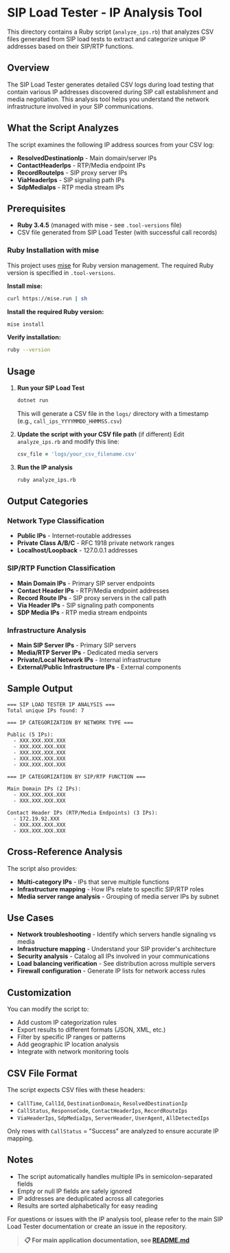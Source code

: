 # SIP Load Tester - IP Analysis Tool

This directory contains a Ruby script (`analyze_ips.rb`) that analyzes CSV files generated from SIP load tests to extract and categorize unique IP addresses based on their SIP/RTP functions.

## Overview

The SIP Load Tester generates detailed CSV logs during load testing that contain various IP addresses discovered during SIP call establishment and media negotiation. This analysis tool helps you understand the network infrastructure involved in your SIP communications.

## What the Script Analyzes

The script examines the following IP address sources from your CSV log:

- **ResolvedDestinationIp** - Main domain/server IPs
- **ContactHeaderIps** - RTP/Media endpoint IPs  
- **RecordRouteIps** - SIP proxy server IPs
- **ViaHeaderIps** - SIP signaling path IPs
- **SdpMediaIps** - RTP media stream IPs

## Prerequisites

- **Ruby 3.4.5** (managed with mise - see `.tool-versions` file)
- CSV file generated from SIP Load Tester (with successful call records)

### Ruby Installation with mise

This project uses [mise](https://mise.jdx.dev/) for Ruby version management. The required Ruby version is specified in `.tool-versions`.

**Install mise:**
```bash
curl https://mise.run | sh
```

**Install the required Ruby version:**
```bash
mise install
```

**Verify installation:**
```bash
ruby --version
```

## Usage

1. **Run your SIP Load Test**
   ```bash
   dotnet run
   ```
   This will generate a CSV file in the `logs/` directory with a timestamp (e.g., `call_ips_YYYYMMDD_HHMMSS.csv`)

2. **Update the script with your CSV file path** (if different)
   Edit `analyze_ips.rb` and modify this line:
   ```ruby
   csv_file = 'logs/your_csv_filename.csv'
   ```

3. **Run the IP analysis**
   ```bash
   ruby analyze_ips.rb
   ```

## Output Categories

### Network Type Classification
- **Public IPs** - Internet-routable addresses
- **Private Class A/B/C** - RFC 1918 private network ranges
- **Localhost/Loopback** - 127.0.0.1 addresses

### SIP/RTP Function Classification
- **Main Domain IPs** - Primary SIP server endpoints
- **Contact Header IPs** - RTP/Media endpoint addresses
- **Record Route IPs** - SIP proxy servers in the call path
- **Via Header IPs** - SIP signaling path components
- **SDP Media IPs** - RTP media stream endpoints

### Infrastructure Analysis
- **Main SIP Server IPs** - Primary SIP servers
- **Media/RTP Server IPs** - Dedicated media servers
- **Private/Local Network IPs** - Internal infrastructure
- **External/Public Infrastructure IPs** - External components

## Sample Output

```
=== SIP LOAD TESTER IP ANALYSIS ===
Total unique IPs found: 7

=== IP CATEGORIZATION BY NETWORK TYPE ===

Public (5 IPs):
  - XXX.XXX.XXX.XXX
  - XXX.XXX.XXX.XXX
  - XXX.XXX.XXX.XXX
  - XXX.XXX.XXX.XXX
  - XXX.XXX.XXX.XXX

=== IP CATEGORIZATION BY SIP/RTP FUNCTION ===

Main Domain IPs (2 IPs):
  - XXX.XXX.XXX.XXX
  - XXX.XXX.XXX.XXX

Contact Header IPs (RTP/Media Endpoints) (3 IPs):
  - 172.19.92.XXX
  - XXX.XXX.XXX.XXX
  - XXX.XXX.XXX.XXX
```

## Cross-Reference Analysis

The script also provides:
- **Multi-category IPs** - IPs that serve multiple functions
- **Infrastructure mapping** - How IPs relate to specific SIP/RTP roles
- **Media server range analysis** - Grouping of media server IPs by subnet

## Use Cases

- **Network troubleshooting** - Identify which servers handle signaling vs media
- **Infrastructure mapping** - Understand your SIP provider's architecture
- **Security analysis** - Catalog all IPs involved in your communications
- **Load balancing verification** - See distribution across multiple servers
- **Firewall configuration** - Generate IP lists for network access rules

## Customization

You can modify the script to:
- Add custom IP categorization rules
- Export results to different formats (JSON, XML, etc.)
- Filter by specific IP ranges or patterns
- Add geographic IP location analysis
- Integrate with network monitoring tools

## CSV File Format

The script expects CSV files with these headers:
- `CallTime`, `CallId`, `DestinationDomain`, `ResolvedDestinationIp`
- `CallStatus`, `ResponseCode`, `ContactHeaderIps`, `RecordRouteIps`
- `ViaHeaderIps`, `SdpMediaIps`, `ServerHeader`, `UserAgent`, `AllDetectedIps`

Only rows with `CallStatus` = "Success" are analyzed to ensure accurate IP mapping.

## Notes

- The script automatically handles multiple IPs in semicolon-separated fields
- Empty or null IP fields are safely ignored
- IP addresses are deduplicated across all categories
- Results are sorted alphabetically for easy reading

For questions or issues with the IP analysis tool, please refer to the main SIP Load Tester documentation or create an issue in the repository.
  
  
> **📋 For main application documentation, see [README.md](README.md)**